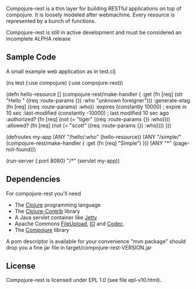 Compojure-rest is a thin layer for building RESTful applications on top
of compojure. It is loosely modeled after webmachine. Every resource is
represented by a bunch of functions.

Compojure-rest is still in active development and must be considered an
incomplete ALPHA release

Sample Code
-----------

A small example web application as in test.clj

(ns test
  (:use compojure)
  (:use compojure-rest))

(defn hello-resource []
  (compojure-rest/make-handler {
      :get (fn [req] (str "Hello " ((req :route-params {}) :who "unknown foreigner")))
      :generate-etag (fn [req] ((req :route-params) :who))
      :expires (constantly 10000)		; expire in 10 sec
      :last-modified (constantly -10000)	; last modified 10 sec ago
      :authorized? (fn [req] (not (= "tiger" ((req :route-params {}) :who))))
      :allowed? (fn [req] (not (= "scott" ((req :route-params {}) :who))))
      }))


(defroutes my-app
  (ANY "/hello/:who" (hello-resource))
  (ANY "/simple/" (compojure-rest/make-handler { :get (fn [req] "Simple") }))
  (ANY "*" (page-not-found)))


(run-server {:port 8080}
  "/*" (servlet my-app))

Dependencies
------------

For compojure-rest you'll need

* The [Clojure](http://clojure.org) programming language
* The [Clojure-Contrib](http://code.google.com/p/clojure-contrib/) library
* A Java servlet container like [Jetty](http://www.mortbay.org/jetty/)
* Apache Commons [FileUpload](http://commons.apache.org/fileupload),
  [IO](http://commons.apache.org/io) and
  [Codec](http://commons.apache.org/codec).
* The [Compojure](http://groups.google.com/group/compojure) library

A pom descriptor is available for your convenience "mvn package" should
drop you a fine jar file in target/compojure-rest-VERSION.jar

License
-------

Compojure-rest is licensed under EPL 1.0 (see file epl-v10.html).
